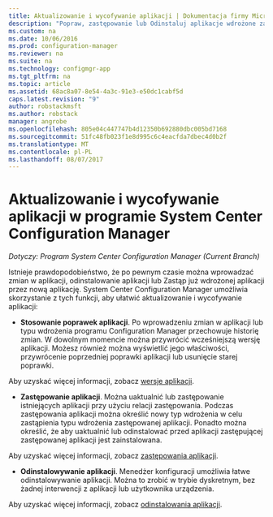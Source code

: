 ```yaml
---
title: Aktualizowanie i wycofywanie aplikacji | Dokumentacja firmy Microsoft
description: "Popraw, zastępowanie lub Odinstaluj aplikacje wdrożone za pomocą programu System Center Configuration Manager."
ms.custom: na
ms.date: 10/06/2016
ms.prod: configuration-manager
ms.reviewer: na
ms.suite: na
ms.technology: configmgr-app
ms.tgt_pltfrm: na
ms.topic: article
ms.assetid: 68ac8a07-8e54-4a3c-91e3-e50dc1cabf5d
caps.latest.revision: "9"
author: robstackmsft
ms.author: robstack
manager: angrobe
ms.openlocfilehash: 805e04c447747b4d12350b692880dbc005bd7168
ms.sourcegitcommit: 51fc48fb023f1e8d995c6c4eacfda7dbec4d0b2f
ms.translationtype: MT
ms.contentlocale: pl-PL
ms.lasthandoff: 08/07/2017
---
```

# <a name="update-and-retire-applications-with-system-center-configuration-manager"></a>Aktualizowanie i wycofywanie aplikacji w programie System Center Configuration Manager

*Dotyczy: Program System Center Configuration Manager (Current Branch)*


Istnieje prawdopodobieństwo, że po pewnym czasie można wprowadzać zmian w aplikacji, odinstalowanie aplikacji lub Zastąp już wdrożonej aplikacji przez nową aplikację. System Center Configuration Manager umożliwia skorzystanie z tych funkcji, aby ułatwić aktualizowanie i wycofywanie aplikacji:  

-   **Stosowanie poprawek aplikacji**. Po wprowadzeniu zmian w aplikacji lub typu wdrożenia programu Configuration Manager przechowuje historię zmian. W dowolnym momencie można przywrócić wcześniejszą wersję aplikacji. Możesz również można wyświetlić jego właściwości, przywrócenie poprzedniej poprawki aplikacji lub usunięcie starej poprawki.  

  Aby uzyskać więcej informacji, zobacz [wersje aplikacji](revise-and-supersede-applications.md#application-revisions).  

-   **Zastępowanie aplikacji**. Można uaktualnić lub zastępowanie istniejących aplikacji przy użyciu relacji zastępowania. Podczas zastępowania aplikacji można określić nowy typ wdrożenia w celu zastąpienia typu wdrożenia zastępowanej aplikacji. Ponadto można określić, że aby uaktualnić lub odinstalować przed aplikacji zastępującej zastępowanej aplikacji jest zainstalowana.  

  Aby uzyskać więcej informacji, zobacz [zastępowania aplikacji](revise-and-supersede-applications.md#application-supersedence).  

-   **Odinstalowywanie aplikacji**. Menedżer konfiguracji umożliwia łatwe odinstalowywanie aplikacji. Można to zrobić w trybie dyskretnym, bez żadnej interwencji z aplikacji lub użytkownika urządzenia.  

  Aby uzyskać więcej informacji, zobacz [odinstalowania aplikacji](uninstall-applications.md).  
